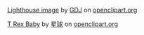 [Lighthouse image](https://openclipart.org/detail/221485/lighthouse) by [GDJ](https://openclipart.org/user-detail/GDJ) on [openclipart.org](https://openclipart.org/)

[T Rex Baby](https://openclipart.org/detail/282508/khung-long-bao-chua-be-2-t-rex-baby-2) by  [星球](https://openclipart.org/user-detail/%E6%98%9F%E7%90%83) on [openclipart.org](https://openclipart.org/)

